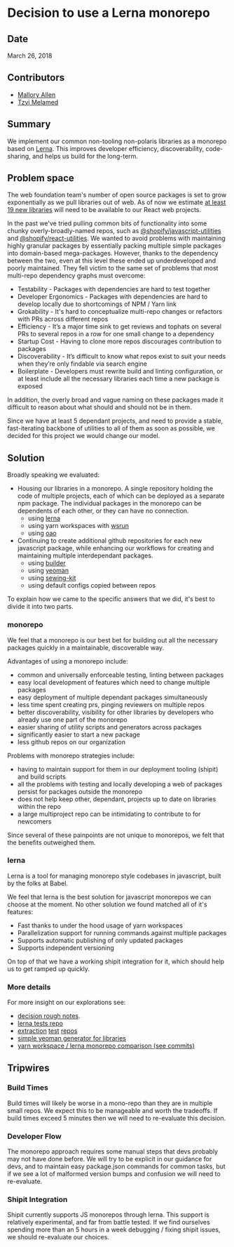 # Decision to use a Lerna monorepo

## Date

March 26, 2018

## Contributors

* [Mallory Allen](https://github.com/TheMallen)
* [Tzvi Melamed](https://github.com/tzvipm)

## Summary

We implement our common non-tooling non-polaris libraries as a monorepo based on [Lerna](https://github.com/lerna/lerna). This improves developer efficiency, discoverability, code-sharing, and helps us build for the long-term.

## Problem space

The web foundation team's number of open source packages is set to grow exponentially as we pull libraries out of web. As of now we estimate [at least 19 new libraries](https://github.com/Shopify/web/projects/17) will need to be available to our React web projects.

In the past we've tried pulling common bits of functionality into some chunky overly-broadly-named repos, such as [@shopify/javascript-utilities](https://github.com/Shopify/javascript-utilities) and [@shopify/react-utilities](https://github.com/Shopify/react-utilities). We wanted to avoid problems with maintaining highly granular packages by essentially packing multiple simple packages into domain-based mega-packages. However, thanks to the dependency between the two, even at this level these ended up underdeveloped and poorly maintained. They fell victim to the same set of problems that most multi-repo dependency graphs must overcome:

* Testability - Packages with dependencies are hard to test together
* Developer Ergonomics - Packages with dependencies are hard to develop locally due to shortcomings of NPM / Yarn link
* Grokability - It's hard to conceptualize multi-repo changes or refactors with PRs across different repos
* Efficiency - It’s a major time sink to get reviews and tophats on several PRs to several repos in a row for one small change to a dependency
* Startup Cost - Having to clone more repos discourages contribution to packages
* Discoverability - It’s difficult to know what repos exist to suit your needs when they’re only findable via search engine
* Boilerplate - Developers must rewrite build and linting configuration, or at least include all the necessary libraries each time a new package is exposed

In addition, the overly broad and vague naming on these packages made it difficult to reason about what should and should not be in them.

Since we have at least 5 dependant projects, and need to provide a stable, fast-iterating backbone of utilities to all of them as soon as possible, we decided for this project we would change our model.

## Solution

Broadly speaking we evaluated:

* Housing our libraries in a monorepo. A single repository holding the code of multiple projects, each of which can be deployed as a separate npm package. The individual packages in the monorepo can be dependents of each other, or they can have no connection.
  * using [lerna](https://github.com/lerna/lerna)
  * using yarn workspaces with [wsrun](https://github.com/whoeverest/wsrun)
  * using [oao](https://github.com/guigrpa/oao)
* Continuing to create additional github repositories for each new javascript package, while enhancing our workflows for creating and maintaining multiple interdependant packages.
  * using [builder](http://formidable.com/open-source/builder/)
  * using [yeoman](http://yeoman.io/)
  * using [sewing-kit](https://github.com/Shopify/sewing-kit)
  * using default configs copied between repos

To explain how we came to the specific answers that we did, it's best to divide it into two parts.

### monorepo

We feel that a monorepo is our best bet for building out all the necessary packages quickly in a maintainable, discoverable way.

Advantages of using a monorepo include:

* common and universally enforceable testing, linting between packages
* easy local development of features which need to change multiple packages
* easy deployment of multiple dependant packages simultaneously
* less time spent creating prs, pinging reviewers on multiple repos
* better discoverability, visibility for other libraries by developers who already use one part of the monorepo
* easier sharing of utility scripts and generators across packages
* significantly easier to start a new package
* less github repos on our organization

Problems with monorepo strategies include:

* having to maintain support for them in our deployment tooling (shipit) and build scripts
* all the problems with testing and locally developing a web of packages persist for packages outside the monorepo
* does not help keep other, dependant, projects up to date on libraries within the repo
* a large multiproject repo can be intimidating to contribute to for newcomers

Since several of these painpoints are not unique to monorepos, we felt that the benefits outweighed them.

### lerna

Lerna is a tool for managing monorepo style codebases in javascript, built by the folks at Babel.

We feel that lerna is the best solution for javascript monorepos we can choose at the moment. No other solution we found matched all of it's features:

* Fast thanks to under the hood usage of yarn workspaces
* Parallelization support for running commands against multiple packages
* Supports automatic publishing of only updated packages
* Supports independent versioning

On top of that we have a working shipit integration for it, which should help us to get ramped up quickly.

### More details

For more insight on our explorations see:

* [decision rough notes](https://paper.dropbox.com/doc/Decision-Explorations-Mono-or-Many-repo-LNkDLM55dNzR2WK4ROtZr#:a2=-193436694).
* [lerna tests repo](https://github.com/TheMallen/lerna-tests)
* [extraction](https://github.com/Shopify/extraction-test-import-remote) [test](https://github.com/Shopify/extraction-test-react-utilities) [repos](https://github.com/Shopify/extraction-test-browser)
* [simple yeoman generator for libraries](https://github.com/Shopify/generator-shopify-library)
* [yarn workspace / lerna monorepo comparison (see commits)](https://github.com/Shopify/shopify-utilities)

## Tripwires

### Build Times

Build times will likely be worse in a mono-repo than they are in multiple small repos. We expect this to be manageable and worth the tradeoffs. If build times exceed 5 minutes then we will need to re-evaluate this decision.

### Developer Flow

The monorepo approach requires some manual steps that devs probably may not have done before. We will try to be explicit in our guidance for devs, and to maintain easy package.json commands for common tasks, but if we see a lot of malformed version bumps and confusion we will need to re-evaluate.

### Shipit Integration

Shipit currently supports JS monorepos through lerna. This support is relatively experimental, and far from battle tested. If we find ourselves spending more than an 5 hours in a week debugging / fixing shipit issues, we should re-evaluate our choices.
